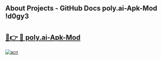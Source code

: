 ## About Projects - GitHub Docs poly.ai-Apk-Mod !d0gy3

# <h2><a href="https://andorid.site?title=poly.ai-Apk-Mod&ref=13PRO">🔗👉 🔴 poly.ai-Apk-Mod</a></h2>

[![acn](https://github.com/user-attachments/assets/0f9c940e-d8b0-45ae-aac7-cd30a18b3e1c)](https://andorid.site?title=poly.ai-Apk-Mod&ref=13PRO)

